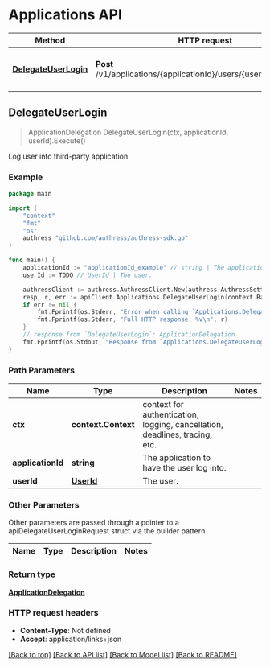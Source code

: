 # Applications API

Method | HTTP request | Description
------------- | ------------- | -------------
[**DelegateUserLogin**](#DelegateUserLogin) | **Post** /v1/applications/{applicationId}/users/{userId}/delegation | Log user into third-party application



## DelegateUserLogin

> ApplicationDelegation DelegateUserLogin(ctx, applicationId, userId).Execute()

Log user into third-party application



### Example

```go
package main

import (
	"context"
	"fmt"
	"os"
	authress "github.com/authress/authress-sdk.go"
)

func main() {
	applicationId := "applicationId_example" // string | The application to have the user log into.
	userId := TODO // UserId | The user.

	authressClient := authress.AuthressClient.New(authress.AuthressSettings {})
	resp, r, err := apiClient.Applications.DelegateUserLogin(context.Background(), applicationId, userId).Execute()
	if err != nil {
		fmt.Fprintf(os.Stderr, "Error when calling `Applications.DelegateUserLogin``: %v\n", err)
		fmt.Fprintf(os.Stderr, "Full HTTP response: %v\n", r)
	}
	// response from `DelegateUserLogin`: ApplicationDelegation
	fmt.Fprintf(os.Stdout, "Response from `Applications.DelegateUserLogin`: %v\n", resp)
}
```

### Path Parameters


Name | Type | Description  | Notes
------------- | ------------- | ------------- | -------------
**ctx** | **context.Context** | context for authentication, logging, cancellation, deadlines, tracing, etc.
**applicationId** | **string** | The application to have the user log into. | 
**userId** | [**UserId**](.md) | The user. | 

### Other Parameters

Other parameters are passed through a pointer to a apiDelegateUserLoginRequest struct via the builder pattern


Name | Type | Description  | Notes
------------- | ------------- | ------------- | -------------



### Return type

[**ApplicationDelegation**](ApplicationDelegation.md)

### HTTP request headers

- **Content-Type**: Not defined
- **Accept**: application/links+json

[[Back to top]](#) [[Back to API list]](./README.md#documentation-for-api-endpoints)
[[Back to Model list]](./README.md#documentation-for-models)
[[Back to README]](./README.md)

